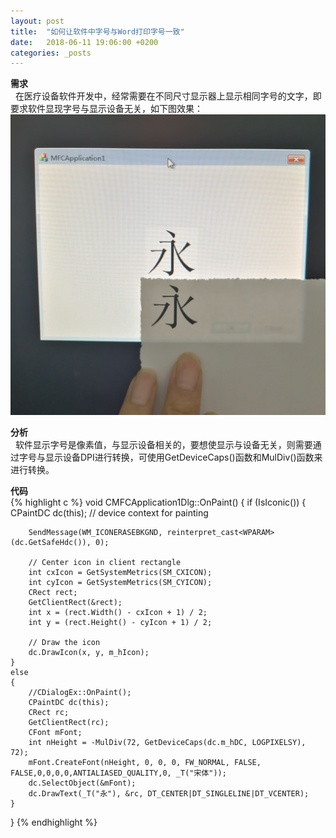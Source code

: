 ```yaml
---
layout: post
title:  "如何让软件中字号与Word打印字号一致"
date:   2018-06-11 19:06:00 +0200
categories: _posts
---
```

**需求**  
&nbsp;&nbsp;在医疗设备软件开发中，经常需要在不同尺寸显示器上显示相同字号的文字，即要求软件显现字号与显示设备无关，如下图效果：  
![image](/img/20180611-如何让软件中字号与Word打印字号一致/1.jpg "image")


**分析**  
&nbsp;&nbsp;软件显示字号是像素值，与显示设备相关的，要想使显示与设备无关，则需要通过字号与显示设备DPI进行转换，可使用GetDeviceCaps()函数和MulDiv()函数来进行转换。  



**代码**  
{% highlight c %}
void CMFCApplication1Dlg::OnPaint()
{
	if (IsIconic())
	{
		CPaintDC dc(this); // device context for painting

		SendMessage(WM_ICONERASEBKGND, reinterpret_cast<WPARAM>(dc.GetSafeHdc()), 0);

		// Center icon in client rectangle
		int cxIcon = GetSystemMetrics(SM_CXICON);
		int cyIcon = GetSystemMetrics(SM_CYICON);
		CRect rect;
		GetClientRect(&rect);
		int x = (rect.Width() - cxIcon + 1) / 2;
		int y = (rect.Height() - cyIcon + 1) / 2;

		// Draw the icon
		dc.DrawIcon(x, y, m_hIcon);
	}
	else
	{
		//CDialogEx::OnPaint();
		CPaintDC dc(this);
		CRect rc;
		GetClientRect(rc);
		CFont mFont;
		int nHeight = -MulDiv(72, GetDeviceCaps(dc.m_hDC, LOGPIXELSY), 72);
		mFont.CreateFont(nHeight, 0, 0, 0, FW_NORMAL, FALSE, FALSE,0,0,0,0,ANTIALIASED_QUALITY,0, _T("宋体"));
		dc.SelectObject(&mFont);
		dc.DrawText(_T("永"), &rc, DT_CENTER|DT_SINGLELINE|DT_VCENTER);
	}
}
{% endhighlight %}
